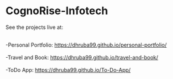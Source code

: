 # CognoRise-Infotech

See the projects live at: <br><br>

-Personal Portfolio: https://dhruba99.github.io/personal-portfolio/ <br><br>
-Travel and Book: https://dhruba99.github.io/travel-and-book/ <br><br>
-ToDo App: https://dhruba99.github.io/To-Do-App/
